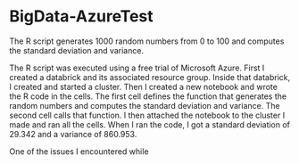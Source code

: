 # BigData-AzureTest

The R script generates 1000 random numbers from 0 to 100 and computes the standard deviation and variance.

The R script was executed using a free trial of Microsoft Azure.
First I created a databrick and its associated resource group. Inside that databrick, I created and started a cluster. Then I created a new notebook and wrote the R code in the cells. The first cell defines the function that generates the random numbers and computes the standard deviation and variance. The second cell calls that function. I then attached the notebook to the cluster I made and ran all the cells. When I ran the code, I got a standard deviation of 29.342 and a variance of 860.953.

One of the issues I encountered while 
